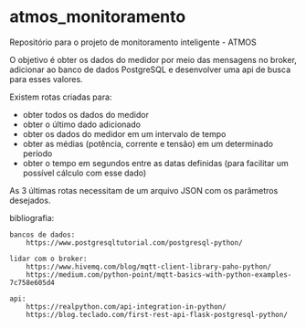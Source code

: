# atmos_monitoramento

Repositório para o projeto de monitoramento inteligente - ATMOS

O objetivo é obter os dados do medidor por meio das mensagens no broker, adicionar ao banco de dados PostgreSQL e desenvolver uma api de busca para esses valores.

Existem rotas criadas para:
- obter todos os dados do medidor
- obter o último dado adicionado
- obter os dados do medidor em um intervalo de tempo
- obter as médias (potência, corrente e tensão) em um determinado período
- obter o tempo em segundos entre as datas definidas (para facilitar um possível cálculo com esse dado)

As 3 últimas rotas necessitam de um arquivo JSON com os parâmetros desejados.

bibliografia:

    bancos de dados:
        https://www.postgresqltutorial.com/postgresql-python/

    lidar com o broker:
        https://www.hivemq.com/blog/mqtt-client-library-paho-python/
        https://medium.com/python-point/mqtt-basics-with-python-examples-7c758e605d4

    api:
        https://realpython.com/api-integration-in-python/
        https://blog.teclado.com/first-rest-api-flask-postgresql-python/
